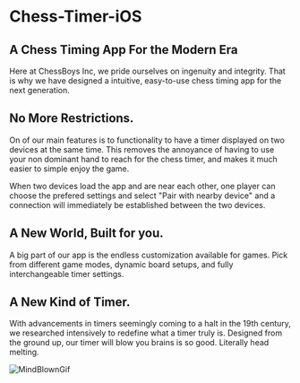 # Chess-Timer-iOS
## A Chess Timing App For the Modern Era

Here at ChessBoys Inc, we pride ourselves on ingenuity and integrity. That is why we have designed a intuitive, easy-to-use 
chess timing app for the next generation.

## No More Restrictions.

On of our main features is to functionality to have a timer displayed on two devices at the same time. This removes 
the annoyance of having to use your non dominant hand to reach for the chess timer, and makes it much easier to simple enjoy the game.

When two devices load the app and are near each other, one player can choose the prefered settings and select "Pair with nearby device" 
and a connection will immediately be established between the two devices.

## A New World, Built for you.

A big part of our app is the endless customization available for games. Pick from different game modes, dynamic board setups, and 
fully interchangeable timer settings. 

## A New Kind of Timer.

With advancements in timers seemingly coming to a halt in the 19th century, we researched intensively to redefine what a timer truly is.
Designed from the ground up, our timer will blow you brains is so good. Literally head melting.

![MindBlownGif](https://media.giphy.com/media/xT0xeJpnrWC4XWblEk/giphy.gif)
